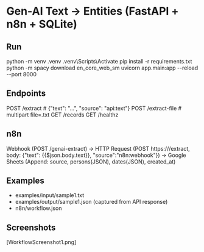 # Gen-AI Text → Entities (FastAPI + n8n + SQLite)

## Run
python -m venv .venv
.venv\Scripts\Activate
pip install -r requirements.txt
python -m spacy download en_core_web_sm
uvicorn app.main:app --reload --port 8000

## Endpoints
POST /extract        # {"text": "...", "source": "api:text"}
POST /extract-file   # multipart file=.txt
GET  /records
GET  /healthz

## n8n
Webhook (POST /genai-extract)
→ HTTP Request (POST https://<ngrok>/extract, body: {"text": {{$json.body.text}}, "source":"n8n:webhook"})
→ Google Sheets (Append: source, persons(JSON), dates(JSON), created_at)

## Examples
- examples/input/sample1.txt
- examples/output/sample1.json (captured from API response)
- n8n/workflow.json
 
## Screenshots
[WorkflowScreenshot1.png]